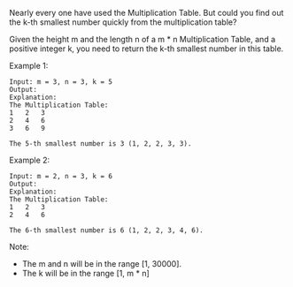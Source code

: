 Nearly every one have used the Multiplication Table. But could you find out the k-th smallest number quickly from the multiplication table?

Given the height m and the length n of a m * n Multiplication Table, and a positive integer k, you need to return the k-th smallest number in this table.

Example 1:

~~~
Input: m = 3, n = 3, k = 5
Output:
Explanation:
The Multiplication Table:
1   2   3
2   4   6
3   6   9

The 5-th smallest number is 3 (1, 2, 2, 3, 3).
~~~

Example 2:

~~~
Input: m = 2, n = 3, k = 6
Output:
Explanation:
The Multiplication Table:
1   2   3
2   4   6

The 6-th smallest number is 6 (1, 2, 2, 3, 4, 6).
~~~

Note:

* The m and n will be in the range [1, 30000].
* The k will be in the range [1, m * n]
